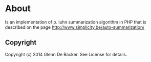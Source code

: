 # About

Is an implementation of p. luhn summarization algorithm in PHP that is described on the page http://www.simplicity.be/auto-summarization/

## Copyright
Copyright (c) 2014 Glenn De Backer. See License for details.
